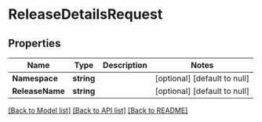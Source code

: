 # ReleaseDetailsRequest

## Properties
Name | Type | Description | Notes
------------ | ------------- | ------------- | -------------
**Namespace** | **string** |  | [optional] [default to null]
**ReleaseName** | **string** |  | [optional] [default to null]

[[Back to Model list]](../README.md#documentation-for-models) [[Back to API list]](../README.md#documentation-for-api-endpoints) [[Back to README]](../README.md)

